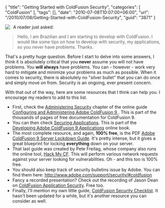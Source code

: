 {
	"title": "Getting Started with ColdFusion Security",
	"categories": [
		"ColdFusion"
	],
	"tags": [],
	"date": "2010-07-08T10:07:00+06:00",
	"url": "/2010/07/08/Getting-Started-with-ColdFusion-Security",
	"guid": "3871"
}

<img src="http://www.raymondcamden.com/images/cfjedi/security.jpg" align="left" style="margin-right: 10px"/> A reader just asked:

<blockquote>
Hello, I am Brazilian and I am starting to develop with ColdFusion. I would like some tips on how to develop with security, my applications, so you never have problems. Thanks.
<br/>
</blockquote>

That's a pretty huge question. Before I start to delve into some answers, I think it is absolutely critical that you <b>never</b> assume you will not have problems. You <b>will always</b> have problems. You can - however - work very hard to mitigate and minimize your problems as much as possible. When it comes to security, there is absolutely no "silver bullet" that you can do once and simply move on from. Security is an ongoing, ever present concern. 

With that out of the way, here are some resources that I think can help you. I encourage my readers to add to this list. 

<ul>
<li>First, check the <a href="http://help.adobe.com/en_US/ColdFusion/9.0/Admin/WSc3ff6d0ea77859461172e0811cbf364104-7ff2.html">Administering Security</a> chapter of the online guide <a href="http://help.adobe.com/en_US/ColdFusion/9.0/Admin/index.html">Configuring and Administering Adobe ColdFusion 9 </a>. This is part of the thousands of pages of free documentation for ColdFusion 9.
<li>You can then check <a href="http://help.adobe.com/en_US/ColdFusion/9.0/Developing/WSc3ff6d0ea77859461172e0811cbec22c24-7e34.html">Securing Applications</a>. This is part of the <a href="http://help.adobe.com/en_US/ColdFusion/9.0/Developing/index.html">Developing Adobe ColdFusion 9 Applications</a> online book.
<li>The most complete resource, and again, <b>100% free</b>, is the PDF <a href="http://www.adobe.com/products/coldfusion/whitepapers/pdf/91025512_cf9_lockdownguide_wp_ue.pdf">Adobe ColdFusion 9 Server Lockdown Guide</a>. It's pretty intense, but it gives a great blueprint for locking <b>everything</b> down on your server. 
<li>That last guide was created by Pete Freitag, whose company also runs the online tool, <a href="http://hackmycf.com/">Hack My CF</a>. This will perform various network requests against your server looking for vulnerabilities. Oh - and this too is 100% free. 
<li>You should also keep track of security bulletins issue by Adobe. You can find them here: <a href="http://www.adobe.com/support/security/#coldfusion">http://www.adobe.com/support/security/#coldfusion</a>
<li>Fancy a recorded presentation? Check out the recording of Jason Dean on <a href="http://adobechats.adobe.acrobat.com/p90448467/">ColdFusion Application Security</a>. Free too. 
<li>Finally, I'll mention my own little guide, <a href="http://www.raymondcamden.com/coldfusionsecuritychecklist.cfm">ColdFusion Security Checklist</a>. It hasn't been updated for a while, but it's another resource you can consider as well.
</ul>
